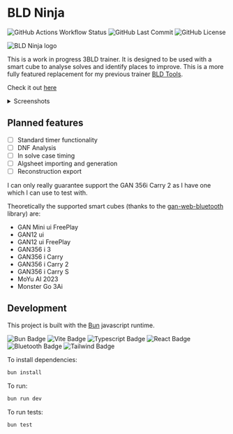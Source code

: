 # BLD Ninja

![GitHub Actions Workflow Status](https://img.shields.io/github/actions/workflow/status/simonkellly/bld-ninja/pages.yml?style=for-the-badge)
![GitHub Last Commit](https://img.shields.io/github/last-commit/simonkellly/bld-ninja?style=for-the-badge)
![GitHub License](https://img.shields.io/github/license/simonkellly/bld-ninja?style=for-the-badge)


![BLD Ninja logo](https://simonkellly.github.io/bld-ninja/bldninja-logo-v1.svg)

This is a work in progress 3BLD trainer. It is designed to be used with a smart cube to analyse solves and identify places to improve.
This is a more fully featured replacement for my previous trainer [BLD Tools](https://github.com/simonkellly/bld-tools).

Check it out [here](https://simonkellly.github.io/bld-ninja/)

<details>
  <summary>Screenshots</summary>

  ![Timer Screenshot](https://simonkellly.github.io/bld-ninja/timer-screenshot.jpeg)
  ![Timer Screenshot](https://simonkellly.github.io/bld-ninja/solve-screenshot.jpeg)
</details>

## Planned features

- [ ] Standard timer functionality
- [ ] DNF Analysis
- [ ] In solve case timing
- [ ] Algsheet importing and generation
- [ ] Reconstruction export

I can only really guarantee support the GAN 356i Carry 2 as I have one which I can use to test with.

Theoretically the supported smart cubes (thanks to the [gan-web-bluetooth](https://github.com/afedotov/gan-web-bluetooth) library) are:
- GAN Mini ui FreePlay
- GAN12 ui
- GAN12 ui FreePlay
- GAN356 i 3
- GAN356 i Carry
- GAN356 i Carry 2
- GAN356 i Carry S
- MoYu AI 2023
- Monster Go 3Ai

## Development

This project is built with the [Bun](https://bun.sh) javascript runtime.

![Bun Badge](https://img.shields.io/badge/Bun-000000.svg?style=for-the-badge&logo=Bun&logoColor=white)
![Vite Badge](https://img.shields.io/badge/Vite-646CFF.svg?style=for-the-badge&logo=Vite&logoColor=white)
![Typescript Badge](https://img.shields.io/badge/TypeScript-3178C6.svg?style=for-the-badge&logo=TypeScript&logoColor=white)
![React Badge](https://img.shields.io/badge/React-61DAFB.svg?style=for-the-badge&logo=React&logoColor=black)
![Bluetooth Badge](https://img.shields.io/badge/Bluetooth-0082FC.svg?style=for-the-badge&logo=Bluetooth&logoColor=white)
![Tailwind Badge](https://img.shields.io/badge/Tailwind%20CSS-06B6D4.svg?style=for-the-badge&logo=Tailwind-CSS&logoColor=white)

To install dependencies:

```bash
bun install
```

To run:

```bash
bun run dev
```

To run tests:

```bash
bun test
```